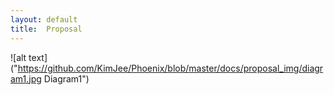 ```yaml
---
layout: default
title:  Proposal
---
```


![alt text]("https://github.com/KimJee/Phoenix/blob/master/docs/proposal_img/diagram1.jpg Diagram1")



















